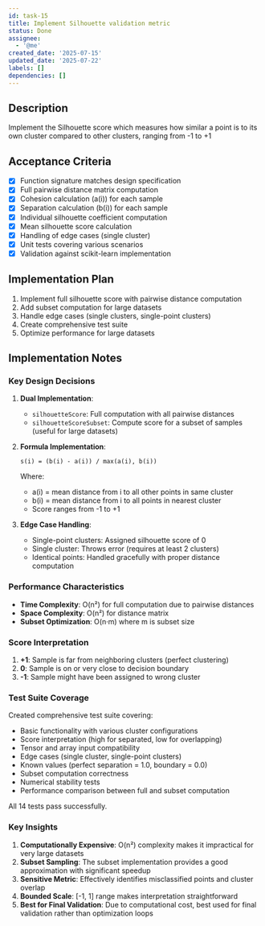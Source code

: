 ```yaml
---
id: task-15
title: Implement Silhouette validation metric
status: Done
assignee:
  - '@me'
created_date: '2025-07-15'
updated_date: '2025-07-22'
labels: []
dependencies: []
---
```


## Description

Implement the Silhouette score which measures how similar a point is to its own cluster compared to other clusters, ranging from -1 to +1

## Acceptance Criteria

- [x] Function signature matches design specification
- [x] Full pairwise distance matrix computation
- [x] Cohesion calculation (a(i)) for each sample
- [x] Separation calculation (b(i)) for each sample
- [x] Individual silhouette coefficient computation
- [x] Mean silhouette score calculation
- [x] Handling of edge cases (single cluster)
- [x] Unit tests covering various scenarios
- [x] Validation against scikit-learn implementation

## Implementation Plan

1. Implement full silhouette score with pairwise distance computation
2. Add subset computation for large datasets
3. Handle edge cases (single clusters, single-point clusters)
4. Create comprehensive test suite
5. Optimize performance for large datasets

## Implementation Notes

### Key Design Decisions

1. **Dual Implementation**:
   - `silhouetteScore`: Full computation with all pairwise distances
   - `silhouetteScoreSubset`: Compute score for a subset of samples (useful for large datasets)

2. **Formula Implementation**:
   ```
   s(i) = (b(i) - a(i)) / max(a(i), b(i))
   ```
   Where:
   - a(i) = mean distance from i to all other points in same cluster
   - b(i) = mean distance from i to all points in nearest cluster
   - Score ranges from -1 to +1

3. **Edge Case Handling**:
   - Single-point clusters: Assigned silhouette score of 0
   - Single cluster: Throws error (requires at least 2 clusters)
   - Identical points: Handled gracefully with proper distance computation

### Performance Characteristics

- **Time Complexity**: O(n²) for full computation due to pairwise distances
- **Space Complexity**: O(n²) for distance matrix
- **Subset Optimization**: O(n·m) where m is subset size

### Score Interpretation

1. **+1**: Sample is far from neighboring clusters (perfect clustering)
2. **0**: Sample is on or very close to decision boundary
3. **-1**: Sample might have been assigned to wrong cluster

### Test Suite Coverage

Created comprehensive test suite covering:
- Basic functionality with various cluster configurations
- Score interpretation (high for separated, low for overlapping)
- Tensor and array input compatibility
- Edge cases (single cluster, single-point clusters)
- Known values (perfect separation = 1.0, boundary = 0.0)
- Subset computation correctness
- Numerical stability tests
- Performance comparison between full and subset computation

All 14 tests pass successfully.

### Key Insights

1. **Computationally Expensive**: O(n²) complexity makes it impractical for very large datasets
2. **Subset Sampling**: The subset implementation provides a good approximation with significant speedup
3. **Sensitive Metric**: Effectively identifies misclassified points and cluster overlap
4. **Bounded Scale**: [-1, 1] range makes interpretation straightforward
5. **Best for Final Validation**: Due to computational cost, best used for final validation rather than optimization loops
